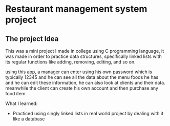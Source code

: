 # Restaurant management system project

## The project Idea

This was a mini project I made in college using C programming language, it was made in order to practice data structures, specifically linked lists with its regular functions like adding, removing, editing, and so on.

using this app, a manager can enter using his own password which is typically 12345 and he can see all the data about the menu foods he has and he can edit these information, he can also look at clients and their data. meanwhile the client can create his own account and then purchase any food item.

What I learned:
- Practiced using singly linked lists in real world project by dealing with it like a database
